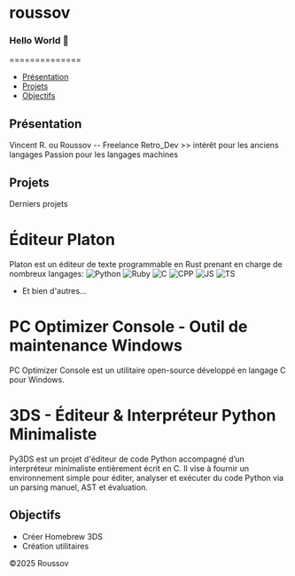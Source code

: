 # roussov
### Hello World 👋

==============

*   [Présentation](#presentation)
*   [Projets](#projets)
*   [Objectifs](#objectifs)

Présentation
------------
Vincent R. ou Roussov -- Freelance 
Retro_Dev >> intérêt pour les anciens langages
Passion pour les langages machines




Projets
--------

Derniers projets

# Éditeur Platon
Platon est un éditeur de texte programmable en Rust prenant en charge de nombreux langages:
![Python](https://img.shields.io/badge/Python-ffffff?logo=python&style=flat&color=05e851&logoColor=3776AB)
![Ruby](https://img.shields.io/badge/Ruby-ffffff?logo=ruby&style=flat&color=ffffff&logoColor=CC342D)
![C](https://img.shields.io/badge/C-ffffff?logo=c&style=flat&color=ffffff&logoColor=A8B9CC)
![CPP](https://img.shields.io/badge/CPP-ffffff?logo=cplusplus&style=flat&color=ffffff&logoColor=00599C)
![JS](https://img.shields.io/badge/JS-ffffff?logo=javascript&style=flat&color=ffffff&logoColor=F7DF1E)
![TS](https://img.shields.io/badge/TS-ffffff?logo=typescript&style=flat&color=ffffff&logoColor=3178C6)



* Et bien d'autres...

# PC Optimizer Console - Outil de maintenance Windows
PC Optimizer Console est un utilitaire open-source développé en langage C pour Windows.

# 3DS - Éditeur & Interpréteur Python Minimaliste
Py3DS est un projet d'éditeur de code Python accompagné d’un interpréteur minimaliste entièrement écrit en C. Il vise à fournir un environnement simple pour éditer, analyser et exécuter du code Python via un parsing manuel, AST et évaluation.




Objectifs
-------
* Créer Homebrew 3DS
* Création utilitaires



©2025 Roussov 



